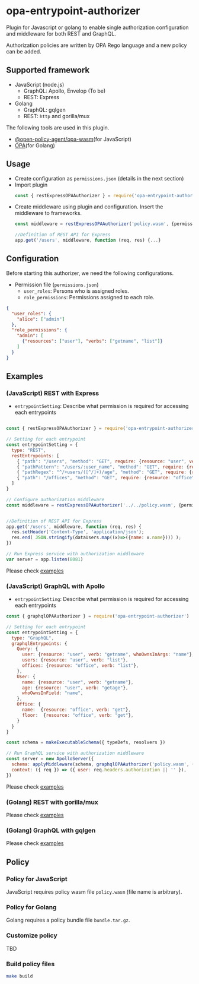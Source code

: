 # opa-entrypoint-authorizer

Plugin for Javascript or golang to enable single authorization configuration and middleware for both REST and GraphQL. 

Authorization policies are written by OPA Rego language and a new policy can be added.

## Supported framework

- JavaScript (node.js)
  - GraphQL: Apollo, Envelop (To be)
  - REST: Express
- Golang
  - GraphQL: gqlgen
  - REST: `http` and gorilla/mux

The following tools are used in this plugin.
- [@open-policy-agent/opa-wasm](https://github.com/open-policy-agent/npm-opa-wasm)(for JavaScript)
- [OPA](https://github.com/open-policy-agent/opa)(for Golang)

## Usage

- Create configuration as `permissions.json` (details in the next section)
- Import plugin
  ```js
  const { restExpressOPAAuthorizer } = require('opa-entrypoint-authorizer')
  ```
- Create middleware using plugin and configuration. Insert the middleware to frameworks.
  ```js
  const middleware = restExpressOPAAuthorizer('policy.wasm', {permissions, entrypointSetting})

  //Definition of REST API for Express
  app.get('/users', middleware, function (req, res) {...}
  ```

## Configuration

Before starting this authorizer, we need the following configurations.

- Permission file (`permissions.json`)
  - `user_roles`: Persons who is assigned roles.
  - `role_permissions`: Permissions assigned to each role.

```json
{
  "user_roles": {
    "alice": ["admin"]
  },
  "role_permissions": {
    "admin": [
      {"resources": ["user"], "verbs": ["getname", "list"]}
    ]
  }
}
```

## Examples

### (JavaScript) REST with Express

- `entrypointSetting`: Describe what permission is required for accessing each entrypoints

```js

const { restExpressOPAAuthorizer } = require('opa-entrypoint-authorizer')

// Setting for each entrypoint
const entrypointSetting = {
  type: "REST",
  restEntrypoints: [
    { "path": "/users", "method": "GET", require: {resource: "user", verb: "list"}},
    { "pathPattern": "/users/:user_name", "method": "GET", require: {resource: "user", verb: "getname", whoOwnsInArgs: "user_name"}},
    { "pathRegex": "^/+users/([^/]+)/age", "method": "GET", require: {resource: "user", verb: "getage", whoOwnsInArgs: "user_name"}},
    { "path": "/offices", "method": "GET", require: {resource: "office", verb: "list"}},
  ]
}

// Configure authorization middleware
const middleware = restExpressOPAAuthorizer('../../policy.wasm', {permissions, entrypointSetting})


//Definition of REST API for Express
app.get('/users', middleware, function (req, res) {
  res.setHeader('Content-Type', 'application/json');
  res.end( JSON.stringify(dataUsers.map((x)=>({name: x.name}))) );
})

// Run Express service with authorization middleware
var server = app.listen(8081)
```

Please check [examples](https://github.com/onelittlenightmusic/opa-entrypoint-authorizer/tree/main/examples/rest-express)

### (JavaScript) GraphQL with Apollo

- `entrypointSetting`: Describe what permission is required for accessing each entrypoints

```js
const { graphqlOPAAuthorizer } = require('opa-entrypoint-authorizer')

// Setting for each entrypoint
const entrypointSetting = {
  type: "GraphQL",
  graphqlEntrypoints: {
    Query: {
      user: {resource: "user", verb: "getname", whoOwnsInArgs: "name"},
      users: {resource: "user", verb: "list"},
      offices: {resource: "office", verb: "list"},
    },
    User: {
      name: {resource: "user", verb: "getname"},
      age: {resource: "user", verb: "getage"},
      whoOwnsInField: "name",
    },
    Office: {
      name:  {resource: "office", verb: "get"},
      floor:  {resource: "office", verb: "get"},
    }
  }
}

const schema = makeExecutableSchema({ typeDefs, resolvers })

// Run GraphQL service with authorization middleware
const server = new ApolloServer({
  schema: applyMiddleware(schema, graphqlOPAAuthorizer('policy.wasm', {permissions, entrypointSetting})),
  context: ({ req }) => ({ user: req.headers.authorization || '' }),
})
```

Please check [examples](https://github.com/onelittlenightmusic/opa-entrypoint-authorizer/tree/main/examples/graphql-apollo)

### (Golang) REST with gorilla/mux

Please check [examples](https://github.com/onelittlenightmusic/opa-entrypoint-authorizer/tree/main/examples/rest-go-mux)

### (Golang) GraphQL with gqlgen

Please check [examples](https://github.com/onelittlenightmusic/opa-entrypoint-authorizer/tree/main/examples/graphql-go-gql)

## Policy

### Policy for JavaScript

JavaScript requires policy wasm file `policy.wasm` (file name is arbitrary).

### Policy for Golang

Golang requires a policy bundle file `bundle.tar.gz`.

### Customize policy

TBD

### Build policy files

```sh
make build
```
